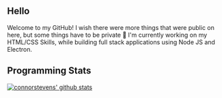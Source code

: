 ## Hello
Welcome to my GitHub! I wish there were more things that were public on here, but some things have to be private :grimacing:
I'm currently working on my HTML/CSS Skills, while building full stack applications using Node JS and Electron.

## Programming Stats
[![connorstevens' github stats](https://github-readme-stats.vercel.app/api?username=connorstevens&show_icons=true&hide_title=true&theme=dracula&count_private=true)](https://github.com/anuraghazra/github-readme-stats)